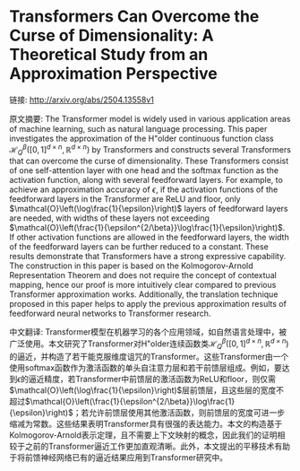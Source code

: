 # Transformers Can Overcome the Curse of Dimensionality: A Theoretical Study from an Approximation Perspective

链接: http://arxiv.org/abs/2504.13558v1

原文摘要:
The Transformer model is widely used in various application areas of machine
learning, such as natural language processing. This paper investigates the
approximation of the H\"older continuous function class
$\mathcal{H}_{Q}^{\beta}\left([0,1]^{d\times n},\mathbb{R}^{d\times n}\right)$
by Transformers and constructs several Transformers that can overcome the curse
of dimensionality. These Transformers consist of one self-attention layer with
one head and the softmax function as the activation function, along with
several feedforward layers. For example, to achieve an approximation accuracy
of $\epsilon$, if the activation functions of the feedforward layers in the
Transformer are ReLU and floor, only
$\mathcal{O}\left(\log\frac{1}{\epsilon}\right)$ layers of feedforward layers
are needed, with widths of these layers not exceeding
$\mathcal{O}\left(\frac{1}{\epsilon^{2/\beta}}\log\frac{1}{\epsilon}\right)$.
If other activation functions are allowed in the feedforward layers, the width
of the feedforward layers can be further reduced to a constant. These results
demonstrate that Transformers have a strong expressive capability. The
construction in this paper is based on the Kolmogorov-Arnold Representation
Theorem and does not require the concept of contextual mapping, hence our proof
is more intuitively clear compared to previous Transformer approximation works.
Additionally, the translation technique proposed in this paper helps to apply
the previous approximation results of feedforward neural networks to
Transformer research.

中文翻译:
Transformer模型在机器学习的各个应用领域，如自然语言处理中，被广泛使用。本文研究了Transformer对H\"older连续函数类$\mathcal{H}_{Q}^{\beta}\left([0,1]^{d\times n},\mathbb{R}^{d\times n}\right)$的逼近，并构造了若干能克服维度诅咒的Transformer。这些Transformer由一个使用softmax函数作为激活函数的单头自注意力层和若干前馈层组成。例如，要达到$\epsilon$的逼近精度，若Transformer中前馈层的激活函数为ReLU和floor，则仅需$\mathcal{O}\left(\log\frac{1}{\epsilon}\right)$层前馈层，且这些层的宽度不超过$\mathcal{O}\left(\frac{1}{\epsilon^{2/\beta}}\log\frac{1}{\epsilon}\right)$；若允许前馈层使用其他激活函数，则前馈层的宽度可进一步缩减为常数。这些结果表明Transformer具有很强的表达能力。本文的构造基于Kolmogorov-Arnold表示定理，且不需要上下文映射的概念，因此我们的证明相较于之前的Transformer逼近工作更加直观清晰。此外，本文提出的平移技术有助于将前馈神经网络已有的逼近结果应用到Transformer研究中。
